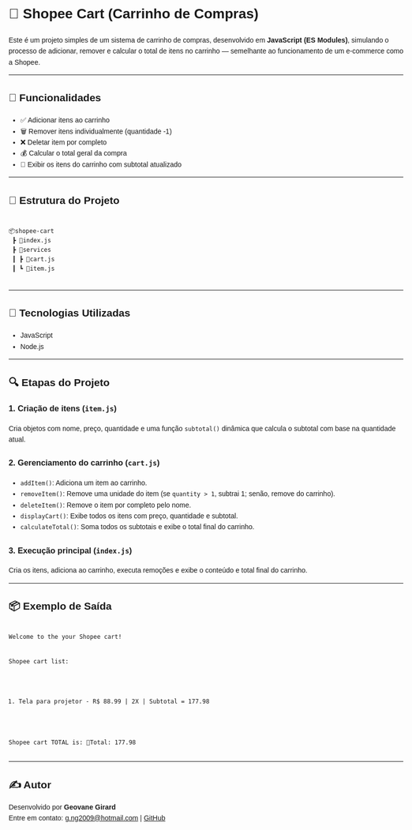 <!DOCTYPE html>
<html lang="pt-BR">
<head>
  <meta charset="UTF-8">
  <meta name="viewport" content="width=device-width, initial-scale=1">
</head>
<body style="font-family: Arial, sans-serif; line-height: 1.6; max-width: 800px; margin: auto; padding: 20px;">

  <h1>🛒 Shopee Cart (Carrinho de Compras)</h1>
  <p>
    Este é um projeto simples de um sistema de carrinho de compras, desenvolvido em <strong>JavaScript (ES Modules)</strong>,
    simulando o processo de adicionar, remover e calcular o total de itens no carrinho — semelhante ao funcionamento de um e-commerce como a Shopee.
  </p>

  <hr>

  <h2>🚀 Funcionalidades</h2>
  <ul>
    <li>✅ Adicionar itens ao carrinho</li>
    <li>🗑️ Remover itens individualmente (quantidade -1)</li>
    <li>❌ Deletar item por completo</li>
    <li>💰 Calcular o total geral da compra</li>
    <li>📄 Exibir os itens do carrinho com subtotal atualizado</li>
  </ul>

  <hr>

  <h2>📁 Estrutura do Projeto</h2>
  <pre><code>
📦shopee-cart
 ┣ 📜index.js
 ┣ 📂services
 ┃ ┣ 📜cart.js
 ┃ ┗ 📜item.js
  </code></pre>

  <hr>

  <h2>📌 Tecnologias Utilizadas</h2>
  <ul>
    <li>JavaScript</li>
    <li>Node.js</li>
  </ul>

  <hr>

  <h2>🔍 Etapas do Projeto</h2>

  <h3>1. Criação de itens (<code>item.js</code>)</h3>
  <p>Cria objetos com nome, preço, quantidade e uma função <code>subtotal()</code> dinâmica que calcula o subtotal com base na quantidade atual.</p>

  <h3>2. Gerenciamento do carrinho (<code>cart.js</code>)</h3>
  <ul>
    <li><code>addItem()</code>: Adiciona um item ao carrinho.</li>
    <li><code>removeItem()</code>: Remove uma unidade do item (se <code>quantity > 1</code>, subtrai 1; senão, remove do carrinho).</li>
    <li><code>deleteItem()</code>: Remove o item por completo pelo nome.</li>
    <li><code>displayCart()</code>: Exibe todos os itens com preço, quantidade e subtotal.</li>
    <li><code>calculateTotal()</code>: Soma todos os subtotais e exibe o total final do carrinho.</li>
  </ul>

  <h3>3. Execução principal (<code>index.js</code>)</h3>
  <p>Cria os itens, adiciona ao carrinho, executa remoções e exibe o conteúdo e total final do carrinho.</p>

  <hr>

  <h2>📦 Exemplo de Saída</h2>
  <pre><code>
Welcome to the your Shopee cart!

Shopee cart list: 
1. Tela para projetor - R$ 88.99 | 2X | Subtotal = 177.98

Shopee cart TOTAL is: 
🛒Total: 177.98
  </code></pre>

  <hr>

  <h2>✍️ Autor</h2>
  <p>
    Desenvolvido por <strong>Geovane Girard</strong><br>
    Entre em contato: <a href="mailto:g.ng2009@hotmail.com">g.ng2009@hotmail.com</a> |
    <a href="https://github.com/geovanegirard" target="_blank">GitHub</a>
  </p>

</body>
</html>

